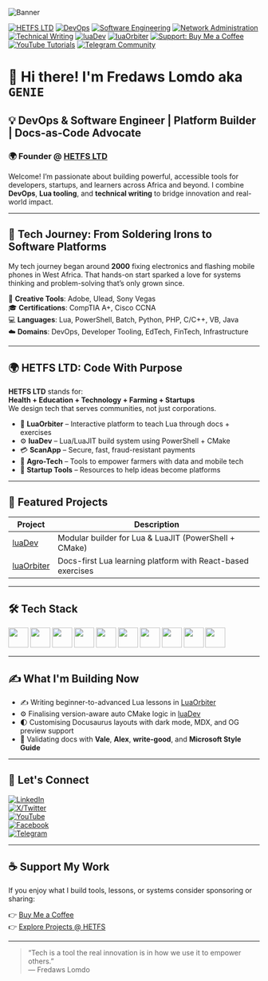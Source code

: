 ![Banner](https://cdn.buymeacoffee.com/uploads/cover_images/2023/12/wKEQng04UVaXx8eSI6T1L20zZgIkLfLsIUuQerTu.png)

[![HETFS LTD](https://img.shields.io/badge/HETFS-Health_Education_Technology_Farming_Startups-8A2BE2?style=for-the-badge&logo=githubsponsors&logoColor=white)](https://github.com/hetfs)
[![DevOps](https://img.shields.io/badge/DevOps-2496ED?style=for-the-badge&logo=azurepipelines&logoColor=white)](https://en.wikipedia.org/wiki/DevOps)
[![Software Engineering](https://img.shields.io/badge/Software_Engineering-Expert-00599C?style=for-the-badge&logo=codepen&logoColor=white)]()
[![Network Administration](https://img.shields.io/badge/Network_Admin-CCIE_Level-1BA0D7?style=for-the-badge&logo=cisco&logoColor=white)]()
[![Technical Writing](https://img.shields.io/badge/Technical_Writing-4285F4?style=for-the-badge&logo=googledocs&logoColor=white)]()
[![luaDev](https://img.shields.io/badge/luaDev-Lua/JIT_Builder-2C2D72?style=for-the-badge&logo=cmake&logoColor=white)](https://github.com/hetfs/luaDev)
[![luaOrbiter](https://img.shields.io/badge/luaOrbiter-Lua_Learning_Platform-61DAFB?style=for-the-badge&logo=react&logoColor=white)](https://github.com/hetfs/luaOrbiter)
[![Support: Buy Me a Coffee](https://img.shields.io/badge/Support-Buy_Me_a_Coffee-FFDD00?style=for-the-badge&logo=buymeacoffee&logoColor=black)](https://www.buymeacoffee.com/hetfs01f)
[![YouTube Tutorials](https://img.shields.io/badge/Tutorials-YouTube-FF0000?style=for-the-badge&logo=youtube&logoColor=white)](https://youtube.com/@mastercli)
[![Telegram Community](https://img.shields.io/badge/Community-Telegram-26A5E4?style=for-the-badge&logo=telegram&logoColor=white)](https://t.me/+h941uu74P6I0NDY0)

# 👋 Hi there! I'm Fredaws Lomdo  aka `GENIE`

## 💡 DevOps & Software Engineer | Platform Builder | Docs-as-Code Advocate  
### 🌍 Founder @ [HETFS LTD](https://github.com/hetfs)

Welcome! I’m passionate about building powerful, accessible tools for developers, startups, and learners across Africa and beyond. I combine **DevOps**, **Lua tooling**, and **technical writing** to bridge innovation and real-world impact.

---

## 🚀 Tech Journey: From Soldering Irons to Software Platforms

My tech journey began around **2000** fixing electronics and flashing mobile phones in West Africa. That hands-on start sparked a love for systems thinking and problem-solving that’s only grown since.

🔧 **Creative Tools**: Adobe, Ulead, Sony Vegas  
🎓 **Certifications**: CompTIA A+, Cisco CCNA  
💻 **Languages**: Lua, PowerShell, Batch, Python, PHP, C/C++, VB, Java  
☁️ **Domains**: DevOps, Developer Tooling, EdTech, FinTech, Infrastructure

---

## 🌍 HETFS LTD: Code With Purpose

**HETFS LTD** stands for:  
**Health + Education + Technology + Farming + Startups**  
We design tech that serves communities, not just corporations.

- 🧠 **LuaOrbiter** – Interactive platform to teach Lua through docs + exercises  
- ⚙️ **luaDev** – Lua/LuaJIT build system using PowerShell + CMake  
- 💳 **ScanApp** – Secure, fast, fraud-resistant payments  
- 🌾 **Agro-Tech** – Tools to empower farmers with data and mobile tech  
- 🚀 **Startup Tools** – Resources to help ideas become platforms

---

## 🧠 Featured Projects

| Project        | Description                                                |
|----------------|------------------------------------------------------------|
| [luaDev](https://github.com/hetfs/luaDev)       | Modular builder for Lua & LuaJIT (PowerShell + CMake)     |
| [luaOrbiter](https://github.com/hetfs/luaOrbiter)   | Docs-first Lua learning platform with React-based exercises |

---

## 🛠️ Tech Stack

<div align="left">  
  <img src="https://cdn.jsdelivr.net/gh/devicons/devicon/icons/lua/lua-original.svg" height="40" />
  <img src="https://cdn.jsdelivr.net/gh/devicons/devicon/icons/powershell/powershell-original.svg" height="40" />
  <img src="https://cdn.jsdelivr.net/gh/devicons/devicon/icons/c/c-original.svg" height="40" />
  <img src="https://cdn.jsdelivr.net/gh/devicons/devicon/icons/cplusplus/cplusplus-original.svg" height="40" />
  <img src="https://cdn.jsdelivr.net/gh/devicons/devicon/icons/python/python-original.svg" height="40" />
  <img src="https://cdn.jsdelivr.net/gh/devicons/devicon/icons/html5/html5-original.svg" height="40" />
  <img src="https://cdn.jsdelivr.net/gh/devicons/devicon/icons/css3/css3-original.svg" height="40" />
  <img src="https://cdn.jsdelivr.net/gh/devicons/devicon/icons/javascript/javascript-original.svg" height="40" />
  <img src="https://cdn.jsdelivr.net/gh/devicons/devicon/icons/docker/docker-original.svg" height="40" />
  <img src="https://cdn.jsdelivr.net/gh/devicons/devicon/icons/linux/linux-original.svg" height="40" />
</div>

---

## ✍️ What I'm Building Now

- ✍️ Writing beginner-to-advanced Lua lessons in [LuaOrbiter](https://github.com/hetfs/luaOrbiter)
- ⚙️ Finalising version-aware auto CMake logic in [luaDev](https://github.com/hetfs/luaDev)
- 🌓 Customising Docusaurus layouts with dark mode, MDX, and OG preview support
- 📖 Validating docs with **Vale**, **Alex**, **write-good**, and **Microsoft Style Guide**

---

## 🤝 Let's Connect

[![LinkedIn](https://raw.githubusercontent.com/maurodesouza/profile-readme-generator/master/src/assets/icons/social/linkedin/default.svg)](https://linkedin.com)  
[![X/Twitter](https://raw.githubusercontent.com/maurodesouza/profile-readme-generator/master/src/assets/icons/social/twitter/default.svg)](https://x.com/hetf01)  
[![YouTube](https://raw.githubusercontent.com/maurodesouza/profile-readme-generator/master/src/assets/icons/social/youtube/default.svg)](https://youtube.com/@mastercli)  
[![Facebook](https://raw.githubusercontent.com/maurodesouza/profile-readme-generator/master/src/assets/icons/social/facebook/default.svg)](https://m.facebook.com/profile.php?id=100090714730738)  
[![Telegram](https://raw.githubusercontent.com/maurodesouza/profile-readme-generator/master/src/assets/icons/social/telegram/default.svg)](https://t.me/+h941uu74P6I0NDY0)

---

## ☕ Support My Work

If you enjoy what I build tools, lessons, or systems consider sponsoring or sharing:

👉 [Buy Me a Coffee](https://www.buymeacoffee.com/hetfs01f)  
👉 [Explore Projects @ HETFS](https://github.com/hetfs)

---

> “Tech is a tool the real innovation is in how we use it to empower others.”  
> — Fredaws Lomdo
